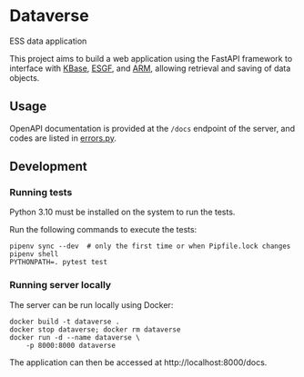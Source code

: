 # Dataverse
ESS data application


This project aims to build a web application using the FastAPI 
framework to interface with [KBase](https://www.kbase.us/), 
[ESGF](https://esgf.llnl.gov/), 
and [ARM](https://www.arm.gov/), 
allowing retrieval and saving of data objects.


## Usage

OpenAPI documentation is provided at the `/docs` endpoint of the server,
 and codes are listed in [errors.py](src/service/errors.py).

## Development

### Running tests

Python 3.10 must be installed on the system to run the tests. 

Run the following commands to execute the tests:

```commandline
pipenv sync --dev  # only the first time or when Pipfile.lock changes
pipenv shell
PYTHONPATH=. pytest test
```

### Running server locally

The server can be run locally using Docker:

```commandline
docker build -t dataverse .
docker stop dataverse; docker rm dataverse
docker run -d --name dataverse \
	-p 8000:8000 dataverse
```
The application can then be accessed at http://localhost:8000/docs.